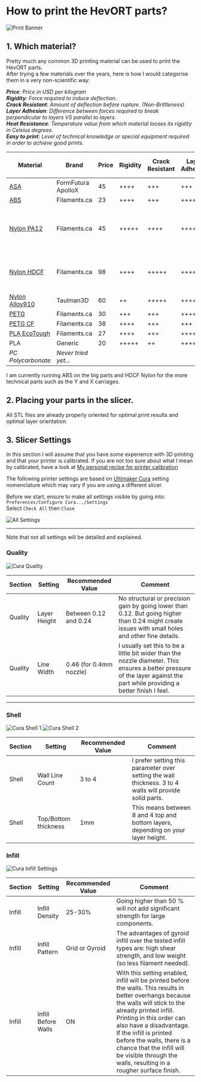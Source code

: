 # How to print the HevORT parts?

![Print Banner](docs/assets/images/how-to-print-parts/printbanner.png)

## 1. Which material?
Pretty much any common 3D printing material can be used to print the HevORT parts.  
After trying a few materials over the years, here is how I would categorise them in a very non-scientific way:


_**Price**: Price in USD per kilogram  
**Rigidity**: Force required to induce deflection.  
**Crack Resistant**: Amount of deflection before rupture. (Non-Brittleness)  
**Layer Adhesion**: Difference between forces required to break perpendicular to layers VS parallel to layers.  
**Heat Resistance**: Temperature value from which material looses its rigidity in Celsius degrees.  
**Easy to print**: Level of technical knowledge or special equipment required in order to achieve good prints._


| Material                                                                                                                                    | Brand                | Price | Rigidity | Crack Resistant | Layer Adhesion | Heat Resist | Easy to Print | Special Print Condition                      |
|---------------------------------------------------------------------------------------------------------------------------------------------|----------------------|-------|----------|-----------------|----------------|------------:|---------------|----------------------------------------------|
| [ASA](https://filaments.ca/collections/3d-filaments/diameter_1-75mm+brand_formfutura+application_weather-resistant)                         | FormFutura ApolloX   | 45    | ++++     | +++             | +++            |          98 | ++++          | Enclosure                                    |
| [ABS](https://filaments.ca/collections/3d-filaments/diameter_1-75mm+material_abs+brand_filaments-ca)                                        | Filaments.ca         | 23    | ++++     | +++             | ++++           |         105 | +++           | Enclosure                                    |
| [Nylon PA12](https://filaments.ca/search?options%5Bunavailable_products%5D=show&options%5Bprefix%5D=last&q=nylon+pa12)                      | Filaments.ca         | 45    | +++++    | ++++            | +++++          |         110 | +             | SuperDry + Enclosure + Bed Adhesion compound |
| [Nylon HDCF](https://filaments.ca/products/heavy-duty-carbon-fiber-nylon-filament-1-75mm?_pos=7&_sid=4b8f2ed8b&_ss=r&variant=1500223668232) | Filaments.ca         | 98    | ++++     | +++++           | +++++          |         167 | ++            | Dry + Enclosure + Bed Adhesion compound      |
| [Nylon Alloy910](https://filaments.ca/products/alloy-910-1kg-black-1-75mm?_pos=11&_sid=ed1504fe8&_ss=r&variant=40372475272)                 | Taulman3D            | 60    | ++       | +++++           | +++++          |          82 | ++++          | Dry                                          |
| [PETG](https://filaments.ca/collections/3d-filaments/diameter_1-75mm+material_petg+brand_filaments-ca)                                      | Filaments.ca         | 30    | +++      | +++             | ++++           |          85 | +++           | Dry                                          |
| [PETG CF](https://filaments.ca/products/carbon-fiber-petg-filament-1-75mm?_pos=6&_sid=4f89c7644&_ss=r&variant=1299737051144)                | Filaments.ca         | 38    | ++++     | +++             | +++            |          90 | +++           | Dry                                          |
| [PLA EcoTough](https://filaments.ca/collections/3d-filaments/diameter_1-75mm+material_ecotough-pla-2-0)                                     | Filaments.ca         | 27    | ++++     | +++             | ++++           |          70 | +++++         | NA                                           |
| PLA                                                                                                                                         | Generic              | 20    | +++++    | ++              | ++++           |          65 | +++++         | NA                                           |
| _PC Polycarbonate_                                                                                                                          | _Never tried yet..._ |       |          |                 |                |             |               |                                              |

I am currently running ABS on the big parts and HDCF Nylon for the more technical parts such as the Y and X carriages.

## 2. Placing your parts in the slicer.
All STL files are already properly oriented for optimal print results and optimal layer orientation.

## 3. Slicer Settings
In this section I will assume that you have some experience with 3D printing and that your printer is calibrated.  If you are not too sure about what I mean by calibrated, have a look at [My personal recipe for printer calibration](pages/printer-calibration.md)

The following printer settings are based on [Ultimaker Cura](https://ultimaker.com/software/ultimaker-cura) setting nomenclature which may vary if you are using a different slicer.

Before we start, ensure to make all settings visible by going into:  
`Preferences/Configure Cura.../Settings`  
Select `Check All` then `Close`

![All Settings](docs/assets/images/how-to-print-parts/allsettings.png)

____________________________________________________________________________________  


Note that not all settings will be detailed and explained.

### Quality

![Cura Quality](docs/assets/images/how-to-print-parts/cura_quality.png)


| Section | Setting      | Recommended Value       | Comment                                                                                                                                                                     |
|---------|--------------|-------------------------|-----------------------------------------------------------------------------------------------------------------------------------------------------------------------------|
| Quality | Layer Height | Between 0.12 and 0.24   | No structural or precision gain by going lower than 0.12. But going higher than 0.24 might create issues with small holes and other fine details.                           |
| Quality | Line Width   | 0.46 (for 0.4mm nozzle) | I usually set this to be a little bit wider than the nozzle diameter.  This ensures a better pressure of the layer against the part while providing a better finish I feel. |

______________________________________________________________________________

### Shell

![Cura Shell 1](docs/assets/images/how-to-print-parts/cura_shell1.png) ![Cura Shell 2](docs/assets/images/how-to-print-parts/cura_shell2.png)

| Section | Setting              | Recommended Value | Comment                                                                                                 |
|---------|----------------------|-------------------|---------------------------------------------------------------------------------------------------------|
| Shell   | Wall Line Count      | 3 to 4            | I prefer setting this parameter over setting the wall thickness. 3 to 4 walls will provide solid parts. |
| Shell   | Top/Bottom thickness | 1mm               | This means between 8 and 4 top and bottom layers, depending on your layer height.                       |

### Infill

![Cura Infill Settings](docs/assets/images/how-to-print-parts/cura_infill1.png)

| Section | Setting             | Recommended Value | Comment                                                                                                                                                                                                                                                                                                                                                                      |
|---------|---------------------|-------------------|------------------------------------------------------------------------------------------------------------------------------------------------------------------------------------------------------------------------------------------------------------------------------------------------------------------------------------------------------------------------------|
| Infill  | Infill Density      | 25-30%            | Going higher than 50 % will not add significant strength for large components.                                                                                                                                                                                                                                                                                               |
| Infill  | Infill Pattern      | Grid or Gyroid    | The advantages of gyroid infill over the tested infill types are: high shear strength, and low weight (so less filament needed).                                                                                                                                                                                                                                             |
| Infill  | Infill Before Walls | ON                | With this setting enabled, infill will be printed before the walls. This results in better overhangs because the walls will stick to the already printed infill. Printing in this order can also have a disadvantage. If the infill is printed before the walls, there is a chance that the infill will be visible through the walls, resulting in a rougher surface finish. |
